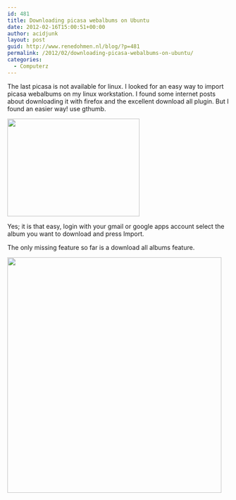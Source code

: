 ```yaml
---
id: 481
title: Downloading picasa webalbums on Ubuntu
date: 2012-02-16T15:00:51+00:00
author: acidjunk
layout: post
guid: http://www.renedohmen.nl/blog/?p=481
permalink: /2012/02/downloading-picasa-webalbums-on-ubuntu/
categories:
  - Computerz
---
```

The last picasa is not available for linux. I looked for an easy way to import picasa webalbums on my linux workstation. I found some internet posts about downloading it with firefox and the excellent download all plugin. But I found an easier way! use gthumb.

[<img class="alignnone size-medium wp-image-482" title="gthumb picasa import" src="http://www.renedohmen.nl/blog/wp-content/uploads/2012/02/gthumb-picasa-import-300x222.png" alt="" width="300" height="222" srcset="http://www.renedohmen.nl/blog/wp-content/uploads/2012/02/gthumb-picasa-import-300x222.png 300w, http://www.renedohmen.nl/blog/wp-content/uploads/2012/02/gthumb-picasa-import.png 976w" sizes="(max-width: 300px) 100vw, 300px" />](http://www.renedohmen.nl/blog/wp-content/uploads/2012/02/gthumb-picasa-import.png)

Yes; it is that easy, login with your gmail or google apps account select the album you want to download and press Import.

The only missing feature so far is a download all albums feature.

[<img class="alignnone size-full wp-image-483" title="gthumb picasa import2" src="http://www.renedohmen.nl/blog/wp-content/uploads/2012/02/gthumb-picasa-import2.png" alt="" width="486" height="535" />](http://www.renedohmen.nl/blog/wp-content/uploads/2012/02/gthumb-picasa-import2.png)

&nbsp;

&nbsp;